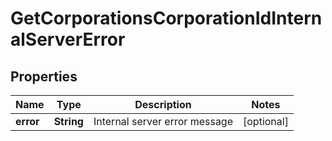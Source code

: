 
# GetCorporationsCorporationIdInternalServerError

## Properties
Name | Type | Description | Notes
------------ | ------------- | ------------- | -------------
**error** | **String** | Internal server error message |  [optional]



